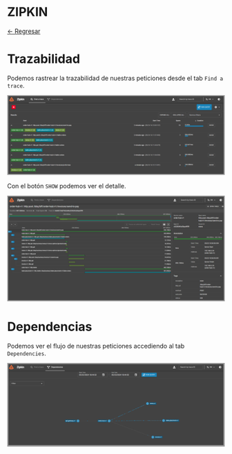 # ZIPKIN

[← Regresar](./../README.md)

# Trazabilidad
Podemos rastrear la trazabilidad de nuestras peticiones desde el tab `Find a trace`.

![Dependencias](./images/find-trace.png)

Con el botón `SHOW` podemos ver el detalle.

![Dependencias](./images/expanded-trace.png)

# Dependencias
Podemos ver el flujo de nuestras peticiones accediendo al tab `Dependencies`.

![Dependencias](./images/dependencies.png)
